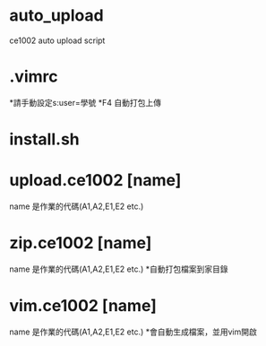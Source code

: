 auto_upload
===========
ce1002 auto upload script

.vimrc
===========
*請手動設定s:user=學號
*F4 自動打包上傳

install.sh
===========


upload.ce1002 [name]
===========
name 是作業的代碼(A1,A2,E1,E2 etc.)

zip.ce1002 [name]
===========
name 是作業的代碼(A1,A2,E1,E2 etc.)
*自動打包檔案到家目錄

vim.ce1002 [name]
===========
name 是作業的代碼(A1,A2,E1,E2 etc.)
*會自動生成檔案，並用vim開啟

